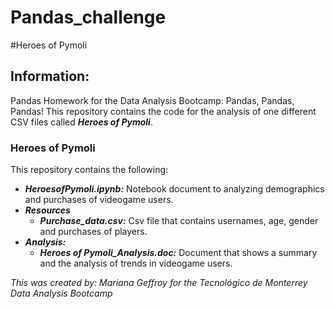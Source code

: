 # Pandas_challenge
#Heroes of Pymoli 
## Information: 
Pandas Homework for the Data Analysis Bootcamp: Pandas, Pandas, Pandas!
This repository contains the code for the analysis of one different CSV files called ***Heroes of Pymoli***. 
### Heroes of Pymoli 
This repository contains the following: 
- ***HeroesofPymoli.ipynb:*** Notebook document to analyzing demographics and purchases of videogame users.
- ***Resources***
  - ***Purchase_data.csv:*** Csv file that contains usernames, age, gender and purchases of players.
- ***Analysis:*** 
  - ***Heroes of Pymoli_Analysis.doc:*** Document that shows a summary and the analysis of trends in videogame users.  




*This was created by: Mariana Geffroy*
*for the Tecnológico de Monterrey Data Analysis Bootcamp*
